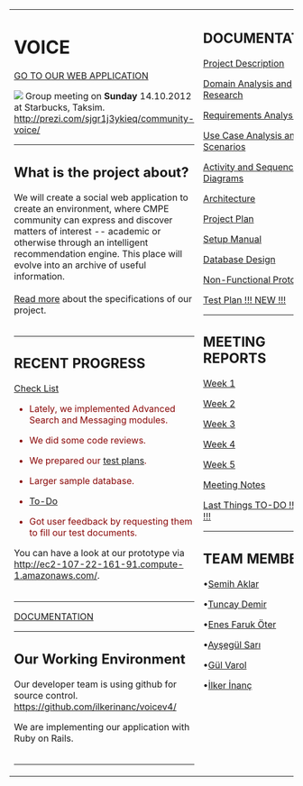 <table>

<tr valign='top'>

<td>

<h1>VOICE</h1>

<a href='http://ec2-107-22-161-91.compute-1.amazonaws.com'>GO TO OUR WEB APPLICATION</a>

<img src='http://cmpe352spring2012group4.googlecode.com/files/2012-10-14%2016.00.00v2.jpg' />
Group meeting on <b>Sunday</b> 14.10.2012 at Starbucks, Taksim. <a href='http://prezi.com/sjgr1j3ykieq/community-voice/'>http://prezi.com/sjgr1j3ykieq/community-voice/</a>

<hr />

<h2>What is the project about?</h2>

We will create a social web application to create an environment, where CMPE community can express and discover matters of interest -- academic or otherwise through an intelligent recommendation engine. This place will evolve into an archive of useful information.<br>
<br>
<a href='ProjectDescription.md'>Read more</a> about the specifications of our project.<br>
<br>
<hr />

<h2>RECENT PROGRESS</h2>

<a href='Checklist.md'>Check List</a>

<font color='#8A0808'>

<ul><li>Lately, we implemented Advanced Search and Messaging modules.</li></ul>

<ul><li>We did some code reviews.</li></ul>

<ul><li>We prepared our <a href='https://docs.google.com/spreadsheet/ccc?key=0AqbdI1pXJ8GFdFVDeTlFSm1mc2NVVWxzUV90VWxEekE#gid=4'>test plans</a>.</li></ul>

<ul><li>Larger sample database.</li></ul>

<ul><li><a href='TO_DO.md'>To-Do</a></li></ul>

<ul><li>Got user feedback by requesting them to fill our test documents.</li></ul>

</font>

You can have a look at our prototype via <a href='http://ec2-107-22-161-91.compute-1.amazonaws.com/'>http://ec2-107-22-161-91.compute-1.amazonaws.com/</a>.<br>
<br>
<hr />

<a href='http://cmpe352spring2012group4.googlecode.com/files/Cmpe451-%20Group4.pdf'>DOCUMENTATION</a>

<hr />

<h2>Our Working Environment</h2>

Our developer team is using github for source control. <a href='https://github.com/ilkerinanc/voicev4/'>https://github.com/ilkerinanc/voicev4/</a>

We are implementing our application with Ruby on Rails.<br>
<br>
<hr />
</td>
<td>
<h2>DOCUMENTATION</h2>

<a href='ProjectDescription.md'>Project Description</a>

<a href='Similar_Site.md'>Domain Analysis and Research</a>

<a href='Requirements_Analysis.md'>Requirements Analysis</a>

<a href='Use_Case_Analysis.md'>Use Case Analysis and Scenarios</a>

<a href='Activity_and_Sequence_Diagrams.md'>Activity and Sequence Diagrams</a>

<a href='Architecture.md'>Architecture</a>

<a href='Project_Plan.md'>Project Plan</a>

<a href='http://code.google.com/p/cmpe352spring2012group4/downloads/detail?name=Group4ProjectEnvSetupDocument.doc&can=2&q=#makechanges'>Setup Manual</a>

<a href='Database_Design.md'>Database Design</a>

<a href='http://cmpe352spring2012group4.googlecode.com/files/prototype_ready_to_show.zip'>Non-Functional Prototype</a>

<a href='Test_Plans.md'>Test Plan !!! NEW !!! </a>

<hr />

<h2><b>MEETING REPORTS</b></h2>
<a href='Week_1.md'>Week 1</a>

<a href='Week_2.md'>Week 2</a>

<a href='Week_3.md'>Week 3</a>

<a href='Week_4.md'>Week 4</a>

<a href='Week_5.md'>Week 5</a>

<a href='Meeting_Notes.md'>Meeting Notes</a>

<a href='TO_DO.md'>Last Things TO-DO !!! NEW !!!</a>

<hr />

<h2><b>TEAM MEMBERS</b></h2>

•<a href='Semih_Aklar.md'>Semih Aklar</a>

•<a href='TUNCAY_DEMiR.md'>Tuncay Demir</a>

•<a href='Enes_Faruk_Oter.md'>Enes Faruk Öter</a>

•<a href='Aysegul_Sari.md'>Ayşegül Sarı</a>

•<a href='Gul_Varol.md'>Gül Varol</a>

•<a href='Ilker_Inanc.md'>İlker İnanç</a>
</td>

</tr>
</table>